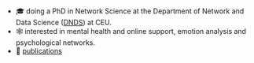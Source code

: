 - 🎓 doing a PhD in Network Science at the Department of Network and Data Science ([DNDS](https://networkdatascience.ceu.edu/)) at CEU.
- 🕸️ interested in mental health and online support, emotion analysis and psychological networks.
- 📗 [publications](https://scholar.google.com/citations?user=CVysrE0AAAAJ&hl=en)
